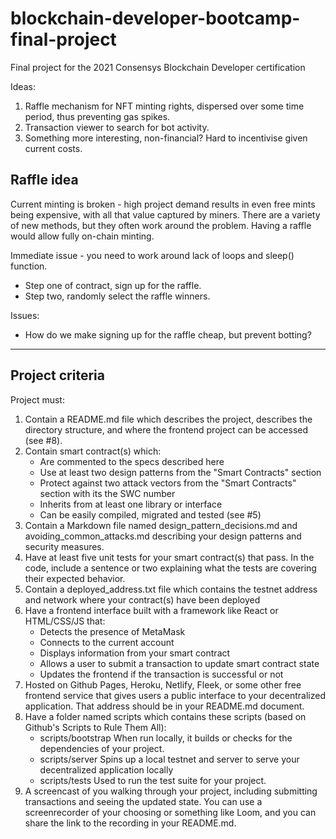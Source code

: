 # blockchain-developer-bootcamp-final-project
Final project for the 2021 Consensys Blockchain Developer certification

Ideas:

1. Raffle mechanism for NFT minting rights, dispersed over some time period,
  thus preventing gas spikes.
2. Transaction viewer to search for bot activity.
3. Something more interesting, non-financial? Hard to incentivise given current
  costs.

## Raffle idea

Current minting is broken - high project demand results in even free mints
being expensive, with all that value captured by miners. There are a variety of
new methods, but they often work around the problem. Having a raffle would
allow fully on-chain minting.

Immediate issue - you need to work around lack of loops and sleep() function.

- Step one of contract, sign up for the raffle.  
- Step two, randomly select the raffle winners.


Issues:
- How do we make signing up for the raffle cheap, but prevent botting?

<!-- 



## Bot viz

Look at 'true' ownership of NFTS - we can probably identify bot activity by
look at tumble. -->

---
## Project criteria

Project must:

1. Contain a README.md file which describes the project, describes the directory structure, and where the frontend project can be accessed (see #8).
2. Contain smart contract(s) which:
   -  Are commented to the specs described here
   -   Use at least two design patterns from the "Smart Contracts" section
   -   Protect against two attack vectors from the "Smart Contracts" section with its the SWC number
   -   Inherits from at least one library or interface
   -   Can be easily compiled, migrated and tested (see #5)
3. Contain a Markdown file named design_pattern_decisions.md and avoiding_common_attacks.md describing your design patterns and security measures.
4. Have at least five unit tests for your smart contract(s) that pass. In the code, include a sentence or two explaining what the tests are covering their expected behavior.
5. Contain a deployed_address.txt file which contains the testnet address and network where your contract(s) have been deployed
6. Have a frontend interface built with a framework like React or HTML/CSS/JS that:
     - Detects the presence of MetaMask
     - Connects to the current account
     - Displays information from your smart contract
     - Allows a user to submit a transaction to update smart contract state
     - Updates the frontend if the transaction is successful or not
7. Hosted on Github Pages, Heroku, Netlify, Fleek, or some other free frontend service that gives users a public interface to your decentralized application. That address should be in your README.md document.
8. Have a folder named scripts which contains these scripts (based on Github's Scripts to Rule Them All):
   - scripts/bootstrap When run locally, it builds or checks for the dependencies of your project.
   - scripts/server Spins up a local testnet and server to serve your decentralized application locally
   - scripts/tests Used to run the test suite for your project.
9. A screencast of you walking through your project, including submitting transactions and seeing the updated state. You can use a screenrecorder of your choosing or something like Loom, and you can share the link to the recording in your README.md.